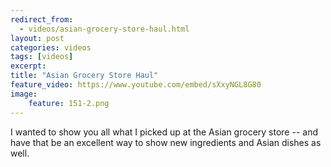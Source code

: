 ---redirect_from:   - videos/asian-grocery-store-haul.html
layout: post
categories: videos
tags: [videos]
excerpt: 
title: "Asian Grocery Store Haul"
feature_video: https://www.youtube.com/embed/sXxyNGL8G80
image:
    feature: 151-2.png
---

I wanted to show you all what I picked up at the Asian grocery store -- and have that  be an excellent way to show new ingredients and Asian dishes as well.
